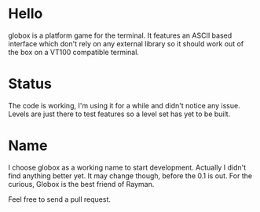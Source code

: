 Hello
=====
globox is a platform game for the terminal. It features an ASCII based
interface which don't rely on any external library so it should work out of the
box on a VT100 compatible terminal.

Status
======
The code is working, I'm using it for a while and didn't notice any issue.
Levels are just there to test features so a level set has yet to be built.

Name
====
I choose globox as a working name to start development. Actually I didn't find
anything better yet. It may change though, before the 0.1 is out.
For the curious, Globox is the best friend of Rayman.

Feel free to send a pull request.
